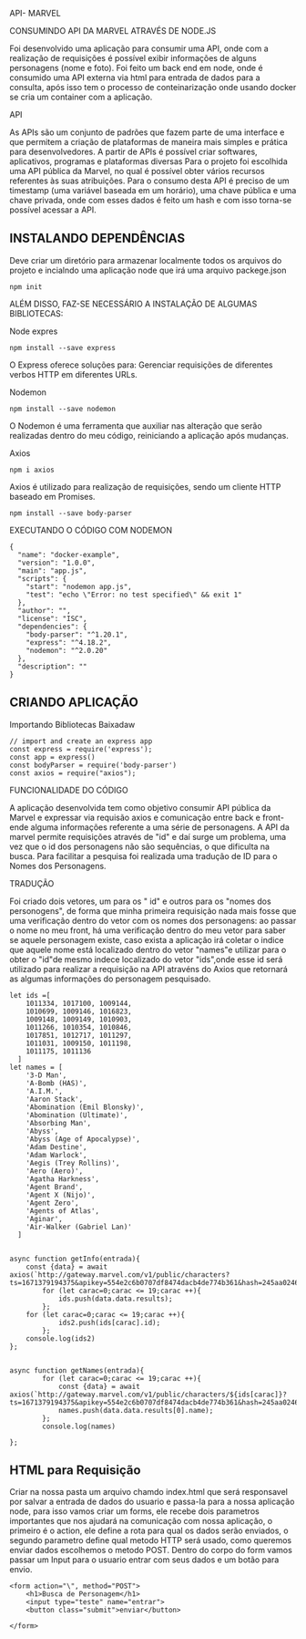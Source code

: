 API- MARVEL

CONSUMINDO API DA MARVEL ATRAVÉS DE NODE.JS

Foi desenvolvido uma aplicação para consumir uma API, onde com a realização de requisições é possível exibir informações de alguns personagens (nome e foto). Foi feito um back end em node, onde é consumido uma API externa via html para entrada de dados para a consulta, após isso tem o processo de conteinarização onde usando docker se cria um container com a aplicação.



API

As APIs são um conjunto de padrões que fazem parte de uma interface e que permitem a criação de plataformas de maneira mais simples e prática para desenvolvedores. A partir de APIs é possível criar softwares, aplicativos, programas e plataformas diversas
Para o projeto foi escolhida uma API pública da Marvel, no qual é possível obter vários recursos referentes às suas atribuições. Para o consumo desta API é preciso de um timestamp (uma variável baseada em um horário), uma chave pública e uma chave privada, onde com  esses dados é feito um hash e com isso torna-se possível acessar a API.


## INSTALANDO DEPENDÊNCIAS 
Deve criar um diretório para armazenar localmente todos os arquivos do projeto e incialndo uma aplicação node que irá uma arquivo packege.json
```
npm init
```

ALÉM DISSO, FAZ-SE NECESSÁRIO A INSTALAÇÃO DE ALGUMAS BIBLIOTECAS:

Node expres 
```
npm install --save express
```
O Express oferece soluções para: Gerenciar requisições de diferentes verbos HTTP em diferentes URLs.

Nodemon 
```
npm install --save nodemon
```
O Nodemon é uma ferramenta que auxiliar nas alteração que serão realizadas dentro do meu código, reiniciando a aplicação após mudanças. 

Axios

```
npm i axios
```

Axios é utilizado para realização de requisições, sendo  um cliente HTTP baseado em Promises. 

```
npm install --save body-parser
```


EXECUTANDO O CÓDIGO COM NODEMON 

```
{
  "name": "docker-example",
  "version": "1.0.0",
  "main": "app.js",
  "scripts": {
    "start": "nodemon app.js",
    "test": "echo \"Error: no test specified\" && exit 1"
  },
  "author": "",
  "license": "ISC",
  "dependencies": {
    "body-parser": "^1.20.1",
    "express": "^4.18.2",
    "nodemon": "^2.0.20"
  },
  "description": ""
}

```
##  CRIANDO APLICAÇÃO
Importando Bibliotecas Baixadaw
```
// import and create an express app
const express = require('express');
const app = express()
const bodyParser = require('body-parser')
const axios = require("axios");
```

FUNCIONALIDADE DO CÓDIGO 

A aplicação desenvolvida tem como objetivo consumir API pública da Marvel e expressar via requisão axios e comunicação entre back e front-ende alguma informações referente a uma série de personagens. A API da marvel permite requisições através de "id" e daí surge um problema, uma vez que o id dos personagens não são sequências, o que dificulta na busca. Para facilitar a pesquisa foi realizada uma tradução de ID  para o Nomes dos Personagens.

TRADUÇÃO 

Foi criado dois vetores, um para os " id" e outros para os "nomes dos personogens", de forma que minha primeira requisição nada mais fosse que uma verificação dentro do vetor com os nomes dos personagens: ao passar o nome no meu front, há uma verificação dentro do meu vetor para saber se aquele personagem existe, caso exista a aplicação irá coletar o indice que aquele nome está localizado dentro do vetor "names"e utilizar para o obter o "id"de mesmo indece localizado do vetor "ids",onde esse id será utilizado para realizar a requisição na API atravéns do Axios que retornará as algumas informações do personagem pesquisado. 


```
let ids =[
    1011334, 1017100, 1009144,
    1010699, 1009146, 1016823,
    1009148, 1009149, 1010903,
    1011266, 1010354, 1010846,
    1017851, 1012717, 1011297,
    1011031, 1009150, 1011198,
    1011175, 1011136
  ]
let names = [
    '3-D Man',
    'A-Bomb (HAS)',
    'A.I.M.',
    'Aaron Stack',
    'Abomination (Emil Blonsky)',
    'Abomination (Ultimate)',
    'Absorbing Man',
    'Abyss',
    'Abyss (Age of Apocalypse)',
    'Adam Destine',
    'Adam Warlock',
    'Aegis (Trey Rollins)',
    'Aero (Aero)',
    'Agatha Harkness',
    'Agent Brand',
    'Agent X (Nijo)',
    'Agent Zero',
    'Agents of Atlas',
    'Aginar',
    'Air-Walker (Gabriel Lan)'
  ]
  
  
async function getInfo(entrada){
    const {data} = await axios(`http://gateway.marvel.com/v1/public/characters?ts=1671379194375&apikey=554e2c6b0707df8474dacb4de774b361&hash=245aa02464e3461e9e8178eaca0734d7`)
        for (let carac=0;carac <= 19;carac ++){
            ids.push(data.data.results);
        };
    for (let carac=0;carac <= 19;carac ++){
            ids2.push(ids[carac].id);
        };
    console.log(ids2)
};


async function getNames(entrada){
        for (let carac=0;carac <= 19;carac ++){
            const {data} = await axios(`http://gateway.marvel.com/v1/public/characters/${ids[carac]}?ts=1671379194375&apikey=554e2c6b0707df8474dacb4de774b361&hash=245aa02464e3461e9e8178eaca0734d7`)
            names.push(data.data.results[0].name);
        };
        console.log(names)
    
};
```

## HTML para Requisição 

Criar na nossa pasta um arquivo chamdo index.html que será responsavel por salvar a entrada de dados do usuario e passa-la para a nossa aplicação node, para isso vamos criar um forms, ele recebe dois parametros importantes que nos ajudará na comunicação com nossa aplicação, o primeiro é o action, ele define a rota para qual os dados serão enviados, o segundo parametro define qual metodo HTTP será usado, como queremos enviar dados escolhemos o metodo POST. Dentro do corpo do form vamos passar um Input para o usuario entrar com seus dados e um botão para envio.


```
<form action="\", method="POST">
    <h1>Busca de Personagem</h1>
    <input type="teste" name="entrar">
    <button class="submit">enviar</button>
   
</form>
```
